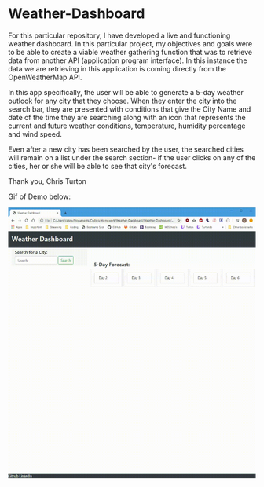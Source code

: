# Weather-Dashboard

For this particular repository, I have developed a live and functioning weather dashboard. In this particular project, my objectives and goals were to be able to create a viable weather gathering function that was to retrieve data from another API (application program interface). In this instance the data we are retrieving in this application is coming directly from the OpenWeatherMap API. 

In this app specifically, the user will be able to generate a 5-day weather outlook for any city that they choose. When they enter the city into the search bar, they are presented with conditions that give the City Name and date of the time they are searching along with an icon that represents the current and future weather conditions, temperature, humidity percentage and wind speed. 

Even after a new city has been searched by the user, the searched cities will remain on a list under the search section- if the user clicks on any of the cities, her or she will be able to see that city's forecast. 

Thank you,
Chris Turton

Gif of Demo below:

![](./assets/weatherdashboarddemo.gif)
